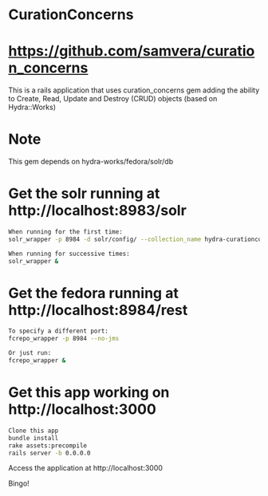 # CurationConcerns
# https://github.com/samvera/curation_concerns

This is a rails application that uses curation_concerns gem adding the ability to
Create, Read, Update and Destroy (CRUD) objects (based on Hydra::Works) 

# Note
This gem depends on hydra-works/fedora/solr/db

# Get the solr running at http://localhost:8983/solr
```bash
When running for the first time:
solr_wrapper -p 8984 -d solr/config/ --collection_name hydra-curationconcerns

When running for successive times:
solr_wrapper &
```

# Get the fedora running at http://localhost:8984/rest
```bash
To specify a different port:
fcrepo_wrapper -p 8984 --no-jms

Or just run:
fcrepo_wrapper &
```

# Get this app working on http://localhost:3000

```bash
Clone this app
bundle install
rake assets:precompile
rails server -b 0.0.0.0 
```
Access the application at http://localhost:3000

Bingo!

